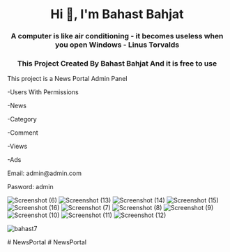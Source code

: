 <h1 align="center">Hi 👋, I'm Bahast Bahjat</h1>
<h3 align="center">A computer is like air conditioning - it becomes useless when you open Windows - Linus Torvalds</h3>

<h3 align="center">This Project Created By Bahast Bahjat And it is free to use</h3>

<p align="left"> This project is a News Portal Admin Panel </p>
<p align="left"> -Users With Permissions </p>
<p align="left"> -News </p>
<p align="left"> -Category </p>
<p align="left"> -Comment </p>
<p align="left"> -Views </p>
<p align="left"> -Ads </p>
<p align="left"> Email: admin@admin.com </p>
<p align="left"> Pasword: admin </p>

![Screenshot (6)](https://user-images.githubusercontent.com/56611529/129339962-60fe2636-bdb0-4e9e-9cf4-1d0055bbeea1.png)
![Screenshot (13)](https://user-images.githubusercontent.com/56611529/129340024-66b5b040-f678-4c24-8516-f224ed562187.png)
![Screenshot (14)](https://user-images.githubusercontent.com/56611529/129340033-f973c461-f89f-4891-a579-e6fcb998b6a6.png)
![Screenshot (15)](https://user-images.githubusercontent.com/56611529/129340036-05581fa9-69f6-4426-870a-e33fcb86442d.png)
![Screenshot (16)](https://user-images.githubusercontent.com/56611529/129340037-3f37b7bf-4b80-4196-b2d0-1080b904efa3.png)
![Screenshot (7)](https://user-images.githubusercontent.com/56611529/129340038-7f6d2f11-5990-4f8c-9a52-6186f4c0fbb4.png)
![Screenshot (8)](https://user-images.githubusercontent.com/56611529/129340040-06ddd538-a302-4bf8-8d35-1e3e169c516d.png)
![Screenshot (9)](https://user-images.githubusercontent.com/56611529/129340042-d0e7939f-be68-4ee4-a090-9d0d119ad282.png)
![Screenshot (10)](https://user-images.githubusercontent.com/56611529/129340044-a77de357-d0ec-4702-8481-307fef6b8d49.png)
![Screenshot (11)](https://user-images.githubusercontent.com/56611529/129340045-f015f3a7-45f2-46c6-8dc5-c9d617eff641.png)
![Screenshot (12)](https://user-images.githubusercontent.com/56611529/129340047-8087d969-facb-4492-89a2-a293d0525595.png)

<p align="left"> <img src="https://komarev.com/ghpvc/?username=bahast7&label=Profile%20views&color=0e75b6&style=flat" alt="bahast7" /> </p>
# NewsPortal
# NewsPortal
